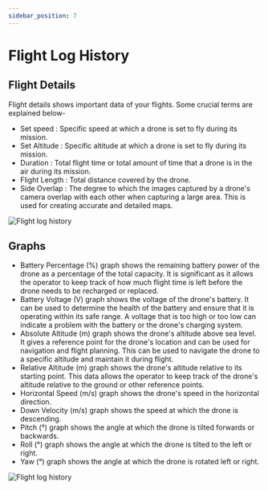 ```yaml
---
sidebar_position: 7
---
```


# Flight Log History

## Flight Details
Flight details shows important data of your flights. Some crucial terms are explained below-
- Set speed : Specific speed at which a drone is set to fly during its mission.
- Set Altitude : Specific altitude at which a drone is set to fly during its mission.
- Duration : Total flight time or total amount of time that a drone is in the air during its mission.
- Flight Length : Total distance covered by the drone.
- Side Overlap : The degree to which the images captured by a drone's camera overlap with each other when capturing a large area. This is used for creating accurate and detailed maps.

![Flight log history](./img/flight-log-history.gif)

## Graphs 

- Battery Percentage (%) graph shows the remaining battery power of the drone as a percentage of the total capacity. It is significant as it allows the operator to keep track of how much flight time is left before the drone needs to be recharged or replaced.
- Battery Voltage (V) graph shows the voltage of the drone's battery. It can be used to determine the health of the battery and ensure that it is operating within its safe range. A voltage that is too high or too low can indicate a problem with the battery or the drone's charging system.
- Absolute Altitude (m) graph shows the drone's altitude above sea level. It gives a reference point for the drone's location and can be used for navigation and flight planning. This can be used to navigate the drone to a specific altitude and maintain it during flight.
- Relative Altitude (m) graph shows the drone's altitude relative to its starting point. This data allows the operator to keep track of the drone's altitude relative to the ground or other reference points. 
- Horizontal Speed (m/s) graph shows the drone's speed in the horizontal direction. 
- Down Velocity (m/s) graph shows the speed at which the drone is descending. 
- Pitch (°) graph shows the angle at which the drone is tilted forwards or backwards. 
- Roll (°) graph shows the angle at which the drone is tilted to the left or right. 
- Yaw (°) graph shows the angle at which the drone is rotated left or right. 

![Flight log history](./img/flight-log-history.png)
